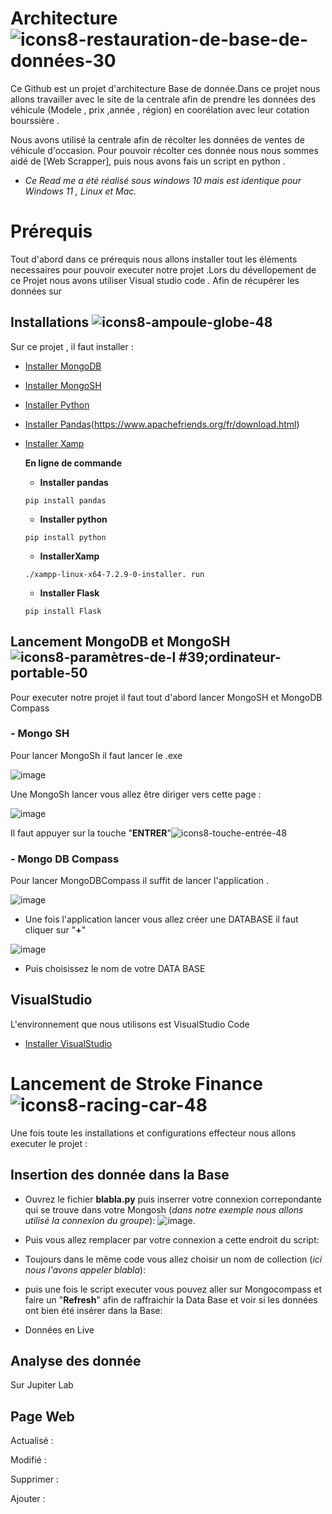 # Architecture ![icons8-restauration-de-base-de-données-30](https://user-images.githubusercontent.com/118398845/214827690-29f8d27a-0924-41a1-b497-621daf362856.png)


Ce Github est un projet d'architecture Base de donnée.Dans ce projet nous allons travailler avec le site de la centrale afin de prendre les données des véhicule (Modele , prix ,année , région) en coorélation avec leur cotation bourssière . 

Nous avons utilisé la centrale afin de récolter les données de ventes de véhicule d'occasion. Pour pouvoir récolter ces donnée nous nous sommes aidé de [Web Scrapper], puis nous avons fais un script en python .

* *Ce Read me a été réalisé sous windows 10 mais est identique pour Windows 11 , Linux et Mac.* 

# Prérequis 
Tout d'abord dans ce prérequis nous allons installer tout les éléments necessaires pour pouvoir executer notre projet .Lors du dévellopement de ce Projet nous avons utiliser Visual studio code . 
Afin de récupérer les données sur 
## Installations ![icons8-ampoule-globe-48](https://user-images.githubusercontent.com/118398845/214812403-1cdb1c93-4937-4550-89cd-e32e7aee91eb.png)


Sur ce projet , il faut installer : 

- [Installer MongoDB](https://www.mongodb.com/try/download/community)
- [Installer MongoSH](https://www.mongodb.com/try/download/shell)
- [Installer Python](https://www.python.org/downloads/)
- [Installer Pandas](https://pandas.pydata.org/pandas-docs/stable/getting_started/install.html)(https://www.apachefriends.org/fr/download.html)
- [Installer Xamp](https://www.apachefriends.org/fr/download.html)

  **En ligne de commande**
  
  - __Installer pandas__
  ````
  pip install pandas
  
  ````
  
  - __Installer python__

  ````
  pip install python
  ````
  
  - __InstallerXamp__
  
  ``````
  ./xampp-linux-x64-7.2.9-0-installer. run
  ``````
  
  - __Installer Flask__
  
  ``````
  pip install Flask
  ``````
  
  
## Lancement MongoDB et MongoSH ![icons8-paramètres-de-l #39;ordinateur-portable-50](https://user-images.githubusercontent.com/118398845/214807221-e5cd379a-5e09-4045-a6ec-bc2588691783.png)

Pour executer notre projet il faut tout d'abord lancer MongoSH  et MongoDB Compass

### - Mongo SH

Pour lancer MongoSh il faut lancer le .exe 

![image](https://user-images.githubusercontent.com/118398845/212062370-fc86b674-6c3c-454d-a825-e346e715d4c4.png)

Une MongoSh lancer vous allez être diriger vers cette page :

![image](https://user-images.githubusercontent.com/118398845/214807947-221f3776-7479-41f0-8745-55eaa78b27f9.png)

Il faut appuyer sur la touche "__ENTRER__"![icons8-touche-entrée-48](https://user-images.githubusercontent.com/118398845/214808187-4534a048-76f7-4940-aeb6-00c5c5ca07f6.png)


### - Mongo DB Compass

Pour lancer MongoDBCompass il suffit de lancer l'application .

![image](https://user-images.githubusercontent.com/118398845/212063294-919a8d34-7a2b-4203-b712-5ee4a5104ec0.png)

- Une fois l'application lancer vous allez créer une DATABASE il faut cliquer sur "__+__"

![image](https://user-images.githubusercontent.com/118398845/214810829-8a6e00ea-461a-44f7-8323-cbaa74524942.png)

- Puis choisissez le nom de votre DATA BASE



## VisualStudio

L'environnement que nous utilisons est VisualStudio Code  


- [Installer VisualStudio](https://code.visualstudio.com/download)


# Lancement de Stroke Finance  ![icons8-racing-car-48](https://user-images.githubusercontent.com/118398845/214806718-ba2df5ba-7db1-43f1-b2ee-69bc30ba779d.png)

Une fois toute les installations et configurations effecteur nous allons executer le projet : 

## Insertion des donnée dans la Base

 - Ouvrez le fichier __blabla.py__ puis inserrer votre connexion correpondante qui se trouve dans votre Mongosh (_dans notre exemple nous allons utilisé la connexion du groupe_):
![image](https://user-images.githubusercontent.com/118398845/214821948-01842b1f-5ea9-47f3-97df-b0553b917c20.png).

 - Puis vous allez remplacer par votre connexion a cette endroit du script:


 - Toujours dans le même code vous allez choisir un nom de collection (_ici nous l'avons appeler blabla_): 


- puis une fois le script executer vous pouvez aller sur Mongocompass et faire un "__Refresh__" afin de raffraichir la Data Base et voir si les données ont bien été insérer dans la Base:


- Données en Live

## Analyse des donnée

Sur Jupiter Lab

## Page Web 

Actualisé :

Modifié :

Supprimer : 

Ajouter :

 










  
